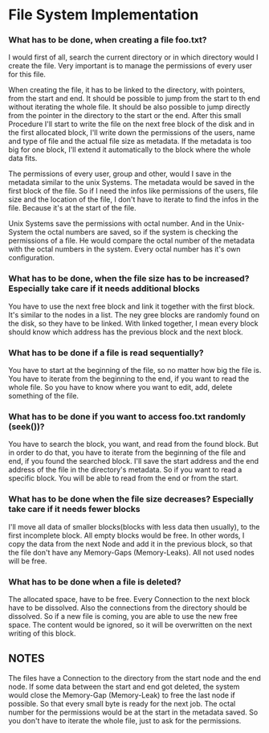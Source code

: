 # File System Implementation

### What has to be done, when creating a file foo.txt?
I would first of all, search the current directory or in which directory would I create the file. Very important is to manage the permissions of every user for this file.

When creating the file, it has to be linked to the directory, with pointers, from the start and end.
It should be possible to jump from the start to th end without iterating the whole file.
It should be also possible to jump directly from the pointer in the directory to the start or the end.
After this small Procedure I'll start to write the file on the next free block of the disk and in the first allocated block, I'll write down the permissions of the users, name and type of file and the actual file size as metadata.
If the metadata is too big for one block, I'll extend it automatically to the block where the whole data fits.

The permissions of every user, group and other, would I save in the metadata similar to the unix Systems.
The metadata would be saved in the first block of the file.
So if I need the infos like permissions of the users, file size and the location of the file, I don't have to iterate to find the infos in the file.
Because it's at the start of the file.

Unix Systems save the permissions with octal number. And in the Unix-System the octal numbers are saved, so if the system is checking the permissions of a file. He would compare the octal number of the metadata with the octal numbers in the system.
Every octal number has it's own configuration.


### What has to be done, when the file size has to be increased? Especially take care if it needs additional blocks

You have to use the next free block and link it together with the first block.
It's similar to the nodes in a list.
The ney gree blocks are randomly found on the disk, so they have to be linked.
With linked together, I mean every block should know which address has the previous block and the next block.


### What has to be done if a file is read sequentially?
You have to start at the beginning of the file, so no matter how big the file is. You have to iterate from the beginning to the end, if you want to read the whole file.
So you have to know where you want to edit, add, delete something of the file.


### What has to be done if you want to access foo.txt randomly (seek())?
You have to search the block, you want, and read from the found block.
But in order to do that, you have to iterate from the beginning of the file and end, if you found the searched block.
I'll save the start address and the end address of the file in the directory's metadata.
So if you want to read a specific block. You will be able to read from the end or from the start.


### What has to be done when the file size decreases? Especially take care if it needs fewer blocks
I'll move all data of smaller blocks(blocks with less data then usually), to the first incomplete block. All empty blocks would be free.
In other words, I copy the data from the next Node and add it in the previous block, so that the file don't have any Memory-Gaps (Memory-Leaks).
All not used nodes will be free.


### What has to be done when a file is deleted?
The allocated space, have to be free.
Every Connection to the next block have to be dissolved.
Also the connections from the directory should be dissolved.
So if a new file is coming, you are able to use the new free space.
The content would be ignored, so it will be overwritten on the next writing of this block.


NOTES
-----
The files have a Connection to the directory from the start node and the end node.
If some data between the start and end got deleted, the system would close the Memory-Gap (Memory-Leak) to free the last node if possible.
So that every small byte is ready for the next job.
The octal number for the permissions would be at the start in the metadata saved.
So you don't have to iterate the whole file, just to ask for the permissions.
